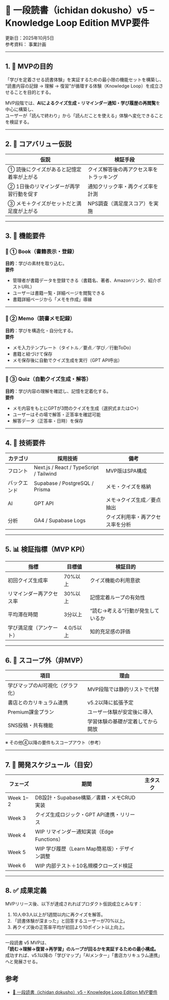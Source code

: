# 📗 一段読書（ichidan dokusho）v5 – Knowledge Loop Edition MVP要件
更新日：2025年10月5日  
参考資料： 事業計画  

---

## 1. 🎯 MVPの目的
「学びを定着させる読書体験」を実証するための最小限の機能セットを構築し、  
“読書内容の記録 → 理解 → 復習”が循環する体験（Knowledge Loop）を成立させることを目的とする。  

MVP段階では、**AIによるクイズ生成・リマインダー通知・学び履歴の再閲覧**を中心に構築し、  
ユーザーが「読んで終わり」から「読んだことを使える」体験へ変化できることを検証する。  

---

## 2. 🧩 コアバリュー仮説

| 仮説 | 検証手段 |
|------|-----------|
| ① 読後にクイズがあると記憶定着率が上がる | クイズ解答後の再アクセス率をトラッキング |
| ② 1日後のリマインダーが再学習行動を促す | 通知クリック率・再クイズ率を計測 |
| ③ メモ＋クイズがセットだと満足度が上がる | NPS調査（満足度スコア）を実施 |

---

## 3. 🧠 機能要件

### 📘 ① Book（書籍表示・登録）
**目的**：学びの素材を取り込む。  
**要件**
- 管理者が書籍データを登録できる（書籍名、著者、Amazonリンク、紹介ポストURL）  
- ユーザーは書籍一覧・詳細ページを閲覧できる  
- 書籍詳細ページから「メモを作成」導線  

---

### 📝 ② Memo（読書メモ記録）
**目的**：学びを構造化・自分化する。  
**要件**
- メモ入力テンプレート（タイトル／要点／学び／行動ToDo）  
- 書籍と紐づけて保存  
- メモ保存後に自動でクイズ生成を実行（GPT API呼出）  

---

### 🧩 ③ Quiz（自動クイズ生成・解答）
**目的**：学び内容の理解を確認し、記憶を定着化する。  
**要件**
- メモ内容をもとにGPTが3問のクイズを生成（選択式または○×）  
- ユーザーはその場で解答・正答率を確認可能  
- 解答データ（正答率・日時）を保存  

---

## 4. 🔩 技術要件

| カテゴリ | 採用技術 | 備考 |
|-----------|------------|------|
| フロント | Next.js / React / TypeScript / Tailwind | MVP版はSPA構成 |
| バックエンド | Supabase / PostgreSQL / Prisma | メモ・クイズを格納 |
| AI | GPT API | メモ→クイズ生成／要点抽出 |
| 分析 | GA4 / Supabase Logs | クイズ利用率・再アクセス率を分析 |

---

## 5. 📊 検証指標（MVP KPI）

| 指標 | 目標値 | 検証目的 |
|------|--------|-----------|
| 初回クイズ生成率 | 70%以上 | クイズ機能の利用意欲 |
| リマインダー再アクセス率 | 30%以上 | 記憶定着ループの有効性 |
| 平均滞在時間 | 3分以上 | “読む→考える”行動が発生しているか |
| 学び満足度（アンケート） | 4.0/5以上 | 知的充足感の評価 |

---

## 6. 🚀 スコープ外（非MVP）

| 項目 | 理由 |
|------|------|
| 学びマップのAI可視化（グラフ化） | MVP段階では静的リストで代替 |
| 書店とのカリキュラム連携 | v5.2以降に拡張予定 |
| Premium課金プラン | ユーザー体験が安定後に導入 |
| SNS投稿・共有機能 | 学習体験の基礎が定着してから開放 |

※ その他④以降の要件もスコープアウト（参考）

---

## 7. 🧭 開発スケジュール（目安）

| フェーズ | 期間 | 主タスク |
|-----------|--------|-----------|
| Week 1–2 | DB設計・Supabase構築／書籍・メモCRUD実装 |
| Week 3 | クイズ生成ロジック・GPT API連携・リリース |
| Week 4 | WIP リマインダー通知実装（Edge Functions） |
| Week 5 | WIP 学び履歴（Learn Map簡易版）・デザイン調整 |
| Week 6 | WIP 内部テスト＋10名規模クローズド検証 |

---

## 8. ✅ 成果定義

MVPリリース後、以下が達成されればプロダクト仮説成立とみなす：

1. 10人中3人以上が1週間以内に再クイズを解答。  
2. 「読書体験が深まった」と回答するユーザーが70%以上。  
3. 再クイズ後の正答率平均が初回より10ポイント以上向上。  

---

一段読書 v5 MVPは、  
**「読む→理解→復習→再学習」のループが回るかを実証するための最小構成。**  
成功すれば、v5.1以降の「学びマップ」「AIメンター」「書店カリキュラム連携」へと発展させる。  

## 参考
- [📗 一段読書（ichidan dokusho）v5 – Knowledge Loop Edition MVP要件](https://docs.google.com/document/d/1fBUV5fhhKczXqK1q8C6fmsREEUizlGs2ikuiQdb7AB0/edit?usp=sharing)
